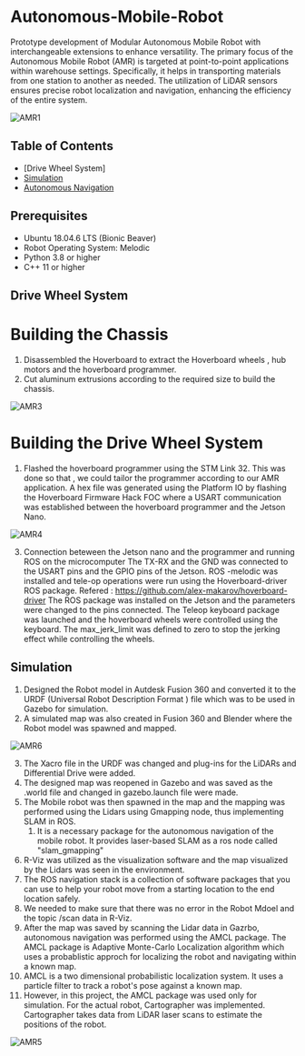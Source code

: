 # Autonomous-Mobile-Robot
Prototype development of Modular Autonomous Mobile Robot with interchangeable extensions to enhance versatility. The primary focus of the Autonomous Mobile Robot (AMR) is targeted at point-to-point applications within warehouse settings. Specifically, it helps in transporting materials from one station to another as needed. The utilization of LiDAR sensors ensures precise robot localization and navigation, enhancing the efficiency of the entire system.

![AMR1](https://github.com/AabidPatel/Modular-Autonomous-Mobile-Robot/assets/73630123/87f42b2d-acdd-47a4-a349-afde333b44a4)


## Table of Contents
- [Drive Wheel System]
- [Simulation](#usage)
- [Autonomous Navigation](#contributing)


## Prerequisites
- Ubuntu 18.04.6 LTS (Bionic Beaver)
- Robot Operating System: Melodic
- Python 3.8 or higher
- C++ 11 or higher


## Drive Wheel System

# Building the Chassis

1. Disassembled the Hoverboard to extract the Hoverboard wheels , hub motors and the hoverboard programmer.
2. Cut aluminum extrusions according to the required size to build the chassis.

![AMR3](https://github.com/AabidPatel/Modular-Autonomous-Mobile-Robot/assets/73630123/35a26c1f-3eb0-440f-960e-ce9261b187be)


# Building the Drive Wheel System

1. Flashed the hoverboard programmer using the STM Link 32. This was done so that , we could tailor the programmer according to our AMR application. A hex file was generated using the Platform IO by flashing the Hoverboard Firmware Hack FOC where a USART communication was established between the hoverboard programmer and the Jetson Nano.

![AMR4](https://github.com/AabidPatel/Modular-Autonomous-Mobile-Robot/assets/73630123/7dbe8f41-99ca-408d-94cc-c9c264dc89bb)

3. Connection beteween the Jetson nano and the programmer and running ROS on the microcomputer The TX-RX and the GND was connected to the USART pins and the GPIO pins of the Jetson. ROS -melodic was installed and tele-op operations were run using the Hoverboard-driver ROS package. Refered : https://github.com/alex-makarov/hoverboard-driver The ROS package was installed on the Jetson and the parameters were changed to the pins connected. The Teleop keyboard package was launched and the hoverboard wheels were controlled using the keyboard. The max_jerk_limit was defined to zero to stop the jerking effect while controlling the wheels.


## Simulation

1. Designed the Robot model in Autdesk Fusion 360 and converted it to the URDF (Universal Robot Description Format ) file which was to be used in Gazebo for simulation.
2. A simulated map was also created in Fusion 360 and Blender where the Robot model was spawned and mapped.

![AMR6](https://github.com/AabidPatel/Modular-Autonomous-Mobile-Robot/assets/73630123/56548ce8-39dd-485b-b131-9436d548b3d0)

3. The Xacro file in the URDF was changed and plug-ins for the LiDARs and Differential Drive were added.
4. The designed map was reopened in Gazebo and was saved as the .world file and changed in gazebo.launch file were made.
5. The Mobile robot was then spawned in the map and the mapping was performed using the Lidars using Gmapping node, thus implementing SLAM in ROS.
   1. It is a necessary package for the autonomous navigation of the mobile robot. It provides laser-based SLAM as a ros node called "slam_gmapping"
6. R-Viz was utilized as the visualization software and the map visualized by the Lidars was seen in the environment.
  1. The ROS navigation stack is a collection of software packages that you can use to help your robot move from a starting location to the end location safely.
7. We needed to make sure that there was no error in the Robot Mdoel and the topic /scan data in R-Viz.
8. After the map was saved by scanning the Lidar data in Gazrbo, autonomous navigation was performed using the AMCL package. The AMCL package is Adaptive Monte-Carlo Localization algorithm which uses a probablistic approch for localizing the robot and navigating within a known map.
  1. AMCL is a two dimensional probabilistic localization system. It uses a particle filter to track a robot's pose against a known map.
  2. However, in this project, the AMCL package was used only for simulation. For the actual robot, Cartographer was implemented. Cartographer takes data from LiDAR laser scans to estimate the positions of the robot.

 ![AMR5](https://github.com/AabidPatel/Modular-Autonomous-Mobile-Robot/assets/73630123/153c4e2c-9632-44d0-82cc-648ab5304f82)
